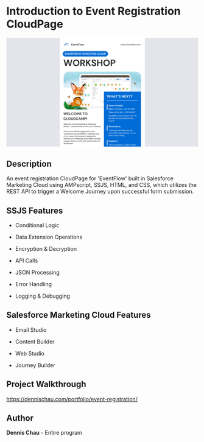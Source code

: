 # Introduction to Event Registration CloudPage

[![](https://github.com/d7chau/event-registration/blob/main/Images/event-registration-thumbnail.png)](https://dennischau.com/portfolio/event-registration/)

## Description

An event registration CloudPage for 'EventFlow' built in Salesforce Marketing Cloud using AMPscript, SSJS, HTML, and CSS, which utilizes the REST API to trigger a Welcome Journey upon successful form submission.

## SSJS Features

* Conditional Logic

* Data Extension Operations

* Encryption & Decryption

* API Calls

* JSON Processing

* Error Handling

* Logging & Debugging

## Salesforce Marketing Cloud Features

* Email Studio

* Content Builder

* Web Studio

* Journey Builder

## Project Walkthrough

https://dennischau.com/portfolio/event-registration/

## Author

**Dennis Chau** - Entire program
